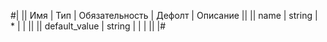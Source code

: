 
#|
|| Имя | Тип | Обязательность | Дефолт | Описание ||
|| name | string | * |  |  ||
|| default_value | string |  |  |  ||
|#
